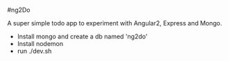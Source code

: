#ng2Do

A super simple todo app to experiment with Angular2, Express and Mongo.

- Install mongo and create a db named 'ng2do'
- Install nodemon
- run ./dev.sh
